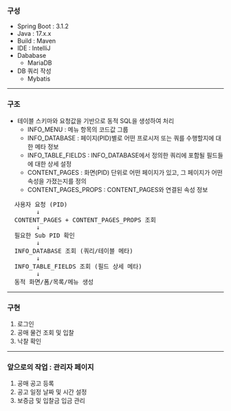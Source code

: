### 구성
- Spring Boot : 3.1.2
- Java : 17.x.x
- Build : Maven
- IDE : IntelliJ
- Dababase
  - MariaDB
- DB 쿼리 작성
  - Mybatis
---
### 구조
- 테이블 스키마와 요청값을 기반으로 동적 SQL을 생성하여 처리
  - INFO_MENU : 메뉴 항목의 코드값 그룹
  - INFO_DATABASE : 페이지(PID)별로 어떤 프로시저 또는 쿼를 수행할지에 대한 메타 정보
  - INFO_TABLE_FIELDS : INFO_DATABASE에서 정의한 쿼리에 포함될 필드들에 대한 상세 설정
  - CONTENT_PAGES : 화면(PID) 단위로 어떤 페이지가 있고, 그 페이지가 어떤 속성을 가졌는지를 정의
  - CONTENT_PAGES_PROPS : CONTENT_PAGES와 연결된 속성 정보

<pre>
  사용자 요청 (PID)
        ↓
  CONTENT_PAGES + CONTENT_PAGES_PROPS 조회
        ↓
  필요한 Sub PID 확인
        ↓
  INFO_DATABASE 조회 (쿼리/테이블 메타)
        ↓
  INFO_TABLE_FIELDS 조회 (필드 상세 메타)
        ↓
  동적 화면/폼/목록/메뉴 생성
</pre>
---
### 구현
1. 로그인
2. 공매 물건 조회 및 입찰
3. 낙찰 확인
---
### 앞으로의 작업 : 관리자 페이지
1. 공매 공고 등록
2. 공고 일정 날짜 및 시간 설정
3. 보증금 및 입찰금 입금 관리

